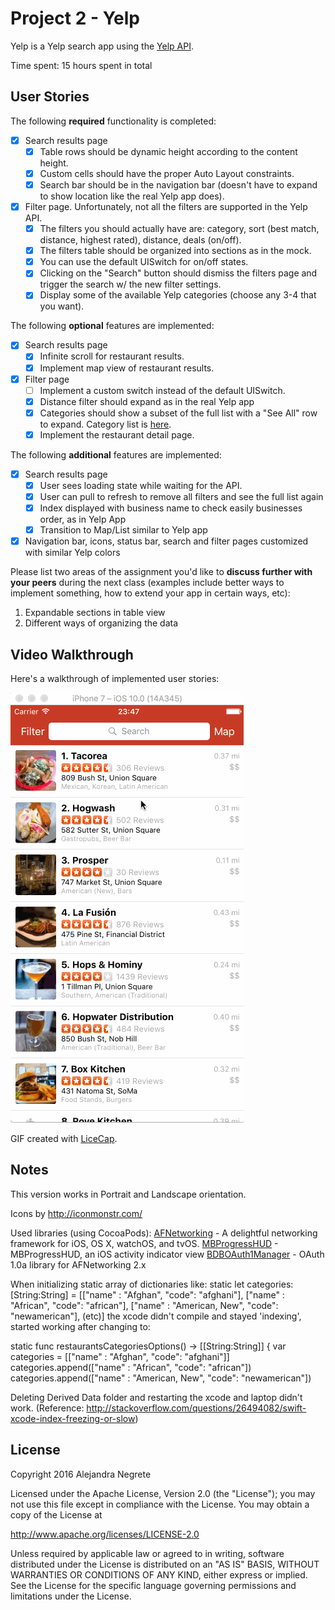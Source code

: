 # Project 2 - Yelp

Yelp is a Yelp search app using the [Yelp API](http://www.yelp.com/developers/documentation/v2/search_api).

Time spent: 15 hours spent in total

## User Stories

The following **required** functionality is completed:

- [x] Search results page
    - [x] Table rows should be dynamic height according to the content height.
    - [x] Custom cells should have the proper Auto Layout constraints.
    - [x] Search bar should be in the navigation bar (doesn't have to expand to show location like the real Yelp app does).
- [x] Filter page. Unfortunately, not all the filters are supported in the Yelp API.
    - [x] The filters you should actually have are: category, sort (best match, distance, highest rated), distance, deals (on/off).
    - [x] The filters table should be organized into sections as in the mock.
    - [x] You can use the default UISwitch for on/off states.
    - [x] Clicking on the "Search" button should dismiss the filters page and trigger the search w/ the new filter settings.
    - [x] Display some of the available Yelp categories (choose any 3-4 that you want).

The following **optional** features are implemented:

- [x] Search results page
    - [x] Infinite scroll for restaurant results.
    - [x] Implement map view of restaurant results.
- [x] Filter page
    - [ ] Implement a custom switch instead of the default UISwitch.
    - [x] Distance filter should expand as in the real Yelp app
    - [x] Categories should show a subset of the full list with a "See All" row to expand. Category list is [here](http://www.yelp.com/developers/documentation/category_list).
    - [x] Implement the restaurant detail page.

The following **additional** features are implemented:

- [x] Search results page
    - [x] User sees loading state while waiting for the API.
    - [x] User can pull to refresh to remove all filters and see the full list again
    - [x] Index displayed with business name to check easily businesses order, as in Yelp App
    - [x] Transition to Map/List similar to Yelp app
- [x] Navigation bar, icons, status bar, search and filter pages customized with similar Yelp colors

Please list two areas of the assignment you'd like to **discuss further with your peers** during the next class (examples include better ways to implement something, how to extend your app in certain ways, etc):

1. Expandable sections in table view
2. Different ways of organizing the data

## Video Walkthrough

Here's a walkthrough of implemented user stories:

![Video Walkthrough](Yelp-anegrete-2.gif)

GIF created with [LiceCap](http://www.cockos.com/licecap/).

## Notes

This version works in Portrait and Landscape orientation.

Icons by http://iconmonstr.com/

Used libraries (using CocoaPods):
[AFNetworking](https://github.com/AFNetworking/AFNetworking) - A delightful networking framework for iOS, OS X, watchOS, and tvOS. 
[MBProgressHUD](https://github.com/matej/MBProgressHUD) - MBProgressHUD, an iOS activity indicator view
[BDBOAuth1Manager](https://github.com/bdbergeron/BDBOAuth1Manager) - OAuth 1.0a library for AFNetworking 2.x

When initializing static array of dictionaries like:
static let categories:[String:String] = [["name" : "Afghan", "code": "afghani"],
                                         ["name" : "African", "code": "african"],
                                         ["name" : "American, New", "code": "newamerican"], (etc)]
the xcode didn't compile and stayed 'indexing', started working after changing to:

static func restaurantsCategoriesOptions() -> [[String:String]] {
var categories = [["name" : "Afghan", "code": "afghani"]]
categories.append(["name" : "African", "code": "african"])
categories.append(["name" : "American, New", "code": "newamerican"])

Deleting Derived Data folder and restarting the xcode and laptop didn't work.
(Reference: http://stackoverflow.com/questions/26494082/swift-xcode-index-freezing-or-slow)


## License

Copyright 2016 Alejandra Negrete

Licensed under the Apache License, Version 2.0 (the "License");
you may not use this file except in compliance with the License.
You may obtain a copy of the License at

http://www.apache.org/licenses/LICENSE-2.0

Unless required by applicable law or agreed to in writing, software
distributed under the License is distributed on an "AS IS" BASIS,
WITHOUT WARRANTIES OR CONDITIONS OF ANY KIND, either express or implied.
See the License for the specific language governing permissions and
limitations under the License.
